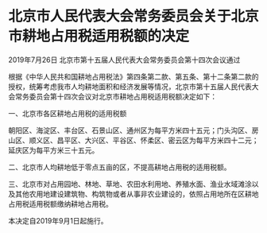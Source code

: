 # 北京市人民代表大会常务委员会关于北京市耕地占用税适用税额的决定

2019年7月26日 北京市第十五届人民代表大会常务委员会第十四次会议通过

<!-- INFO END -->

根据《中华人民共和国耕地占用税法》第四条第二款、第五条、第十二条第二款的授权，统筹考虑我市人均耕地面积和经济发展等情况，北京市第十五届人民代表大会常务委员会第十四次会议对北京市耕地占用税适用税额决定如下：

一、北京市各区耕地占用税的适用税额

朝阳区、海淀区、丰台区、石景山区、通州区为每平方米四十五元；门头沟区、房山区、顺义区、昌平区、大兴区、平谷区、怀柔区、密云区为每平方米四十二元；延庆区为每平方米三十五元。

二、北京市人均耕地低于零点五亩的区，不提高耕地占用税的适用税额。

三、北京市对占用园地、林地、草地、农田水利用地、养殖水面、渔业水域滩涂以及其他农用地建设建筑物、构筑物或者从事非农业建设的，依照占用地所在区耕地占用税适用税额缴纳耕地占用税。

本决定自2019年9月1日起施行。